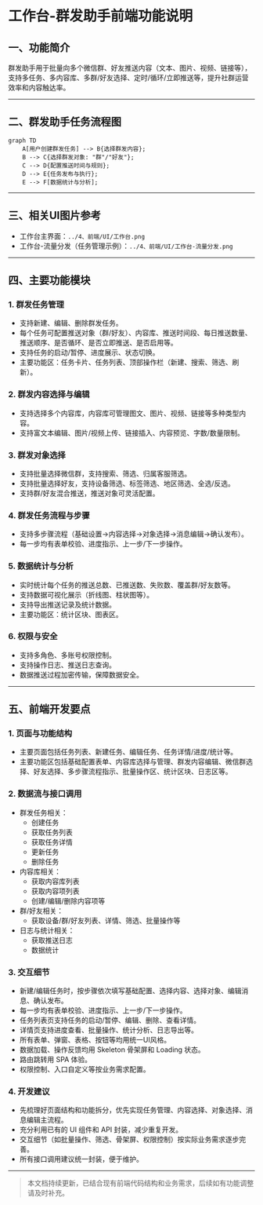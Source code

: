 # 工作台-群发助手前端功能说明

## 一、功能简介
群发助手用于批量向多个微信群、好友推送内容（文本、图片、视频、链接等），支持多任务、多内容库、多群/好友选择、定时/循环/立即推送等，提升社群运营效率和内容触达率。

---

## 二、群发助手任务流程图

```mermaid
graph TD
    A[用户创建群发任务] --> B{选择群发内容};
    B --> C{选择群发对象: "群"/"好友"};
    C --> D{配置推送时间与规则};
    D --> E{任务发布与执行};
    E --> F[数据统计与分析];
```

---

## 三、相关UI图片参考
- 工作台主界面：`../4、前端/UI/工作台.png`
- 工作台-流量分发（任务管理示例）：`../4、前端/UI/工作台-流量分发.png`

---

## 四、主要功能模块

### 1. 群发任务管理
- 支持新建、编辑、删除群发任务。
- 每个任务可配置推送对象（群/好友）、内容库、推送时间段、每日推送数量、推送顺序、是否循环、是否立即推送、是否启用等。
- 支持任务的启动/暂停、进度展示、状态切换。
- 主要功能区：任务卡片、任务列表、顶部操作栏（新建、搜索、筛选、刷新）。

### 2. 群发内容选择与编辑
- 支持选择多个内容库，内容库可管理图文、图片、视频、链接等多种类型内容。
- 支持富文本编辑、图片/视频上传、链接插入、内容预览、字数/数量限制。

### 3. 群发对象选择
- 支持批量选择微信群，支持搜索、筛选、归属客服筛选。
- 支持批量选择好友，支持设备筛选、标签筛选、地区筛选、全选/反选。
- 支持群/好友混合推送，推送对象可灵活配置。

### 4. 群发任务流程与步骤
- 支持多步骤流程（基础设置→内容选择→对象选择→消息编辑→确认发布）。
- 每一步均有表单校验、进度指示、上一步/下一步操作。

### 5. 数据统计与分析
- 实时统计每个任务的推送总数、已推送数、失败数、覆盖群/好友数等。
- 支持数据可视化展示（折线图、柱状图等）。
- 支持导出推送记录及统计数据。
- 主要功能区：统计区块、图表区。

### 6. 权限与安全
- 支持多角色、多账号权限控制。
- 支持操作日志、推送日志查询。
- 数据推送过程加密传输，保障数据安全。

---

## 五、前端开发要点

### 1. 页面与功能结构
- 主要页面包括任务列表、新建任务、编辑任务、任务详情/进度/统计等。
- 主要功能区包括基础配置表单、内容库选择与管理、群发内容编辑、微信群选择、好友选择、多步骤流程指示、批量操作区、统计区块、日志区等。

### 2. 数据流与接口调用
- 群发任务相关：
  - 创建任务
  - 获取任务列表
  - 获取任务详情
  - 更新任务
  - 删除任务
- 内容库相关：
  - 获取内容库列表
  - 获取内容项列表
  - 创建/编辑/删除内容项等
- 群/好友相关：
  - 获取设备/群/好友列表、详情、筛选、批量操作等
- 日志与统计相关：
  - 获取推送日志
  - 数据统计

### 3. 交互细节
- 新建/编辑任务时，按步骤依次填写基础配置、选择内容、选择对象、编辑消息、确认发布。
- 每一步均有表单校验、进度指示、上一步/下一步操作。
- 任务列表页支持任务的启动/暂停、编辑、删除、查看详情。
- 详情页支持进度查看、批量操作、统计分析、日志导出等。
- 所有表单、弹窗、表格、按钮等均用统一UI风格。
- 数据加载、操作反馈均用 Skeleton 骨架屏和 Loading 状态。
- 路由跳转用 SPA 体验。
- 权限控制、入口自定义等按业务需求配置。

### 4. 开发建议
- 先梳理好页面结构和功能拆分，优先实现任务管理、内容选择、对象选择、消息编辑主流程。
- 充分利用已有的 UI 组件和 API 封装，减少重复开发。
- 交互细节（如批量操作、筛选、骨架屏、权限控制）按实际业务需求逐步完善。
- 所有接口调用建议统一封装，便于维护。

---

> 本文档持续更新，已结合现有前端代码结构和业务需求，后续如有功能调整请及时补充。 